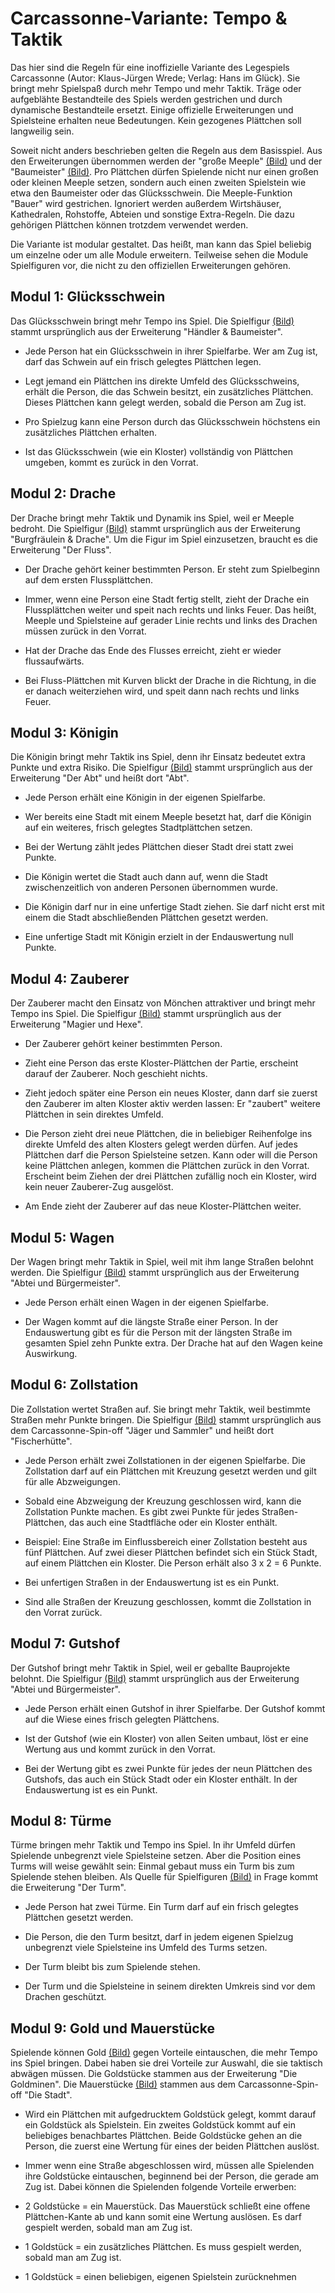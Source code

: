 # Carcassonne-Variante: Tempo & Taktik

Das hier sind die Regeln für eine inoffizielle Variante des Legespiels Carcassonne (Autor: Klaus-Jürgen Wrede; Verlag: Hans im Glück). Sie bringt mehr Spielspaß durch mehr Tempo und mehr Taktik. Träge oder aufgeblähte Bestandteile des Spiels werden gestrichen und durch dynamische Bestandteile ersetzt. Einige offizielle Erweiterungen und Spielsteine erhalten neue Bedeutungen. Kein gezogenes Plättchen soll langweilig sein.

Soweit nicht anders beschrieben gelten die Regeln aus dem Basisspiel. Aus den Erweiterungen übernommen werden der "große Meeple" [(Bild)](https://wikicarpedia.com/index.php/Inns_and_Cathedrals#/media/File:Figure_MeeplesLarge_C2.png) und der "Baumeister" [(Bild)](https://wikicarpedia.com/index.php/File:Figure_Builders_C2.png). Pro Plättchen dürfen Spielende nicht nur einen großen oder kleinen Meeple setzen, sondern auch einen zweiten Spielstein wie etwa den Baumeister oder das Glücksschwein. Die Meeple-Funktion "Bauer" wird gestrichen. Ignoriert werden außerdem Wirtshäuser, Kathedralen, Rohstoffe, Abteien und sonstige Extra-Regeln. Die dazu gehörigen Plättchen können trotzdem verwendet werden. 

Die Variante ist modular gestaltet. Das heißt, man kann das Spiel beliebig um einzelne oder um alle Module erweitern. Teilweise sehen die Module Spielfiguren vor, die nicht zu den offiziellen Erweiterungen gehören.

## Modul 1: Glücksschwein
Das Glücksschwein bringt mehr Tempo ins Spiel. Die Spielfigur [(Bild)](https://wikicarpedia.com/index.php/Traders_and_Builders#/media/File:Figure_Pigs_C2.png) stammt ursprünglich aus der Erweiterung "Händler & Baumeister".

- Jede Person hat ein Glücksschwein in ihrer Spielfarbe. Wer am Zug ist, darf das Schwein auf ein frisch gelegtes Plättchen legen.
	
- Legt jemand ein Plättchen ins direkte Umfeld des Glücksschweins, erhält die Person, die das Schwein besitzt, ein zusätzliches Plättchen. Dieses Plättchen kann gelegt werden, sobald die Person am Zug ist. 
	
- Pro Spielzug kann eine Person durch das Glücksschwein höchstens ein zusätzliches Plättchen erhalten.
	
- Ist das Glücksschwein (wie ein Kloster) vollständig von Plättchen umgeben, kommt es zurück in den Vorrat.

## Modul 2: Drache
Der Drache bringt mehr Taktik und Dynamik ins Spiel, weil er Meeple bedroht. Die Spielfigur [(Bild)](https://wikicarpedia.com/index.php/The_Princess_and_The_Dragon#/media/File:Figure_Dragon.png) stammt ursprünglich aus der Erweiterung "Burgfräulein & Drache". Um die Figur im Spiel einzusetzen, braucht es die Erweiterung "Der Fluss".

- Der Drache gehört keiner bestimmten Person. Er steht zum Spielbeginn auf dem ersten Flussplättchen. 

- Immer, wenn eine Person eine Stadt fertig stellt, zieht der Drache ein Flussplättchen weiter und speit nach rechts und links Feuer. Das heißt, Meeple und Spielsteine auf gerader Linie rechts und links des Drachen müssen zurück in den Vorrat.
 
- Hat der Drache das Ende des Flusses erreicht, zieht er wieder flussaufwärts. 

- Bei Fluss-Plättchen mit Kurven blickt der Drache in die Richtung, in die er danach weiterziehen wird, und speit dann nach rechts und links Feuer.

## Modul 3: Königin
Die Königin bringt mehr Taktik ins Spiel, denn ihr Einsatz bedeutet extra Punkte und extra Risiko. Die Spielfigur [(Bild)](https://wikicarpedia.com/index.php/The_Abbot#/media/File:Figure_Abbots_Base.png) stammt ursprünglich aus der Erweiterung "Der Abt" und heißt dort "Abt".

- Jede Person erhält eine Königin in der eigenen Spielfarbe.

- Wer bereits eine Stadt mit einem Meeple besetzt hat, darf die Königin auf ein weiteres, frisch gelegtes Stadtplättchen setzen.

- Bei der Wertung zählt jedes Plättchen dieser Stadt drei statt zwei Punkte.

- Die Königin wertet die Stadt auch dann auf, wenn die Stadt zwischenzeitlich von anderen Personen übernommen wurde.

- Die Königin darf nur in eine unfertige Stadt ziehen. Sie darf nicht erst mit einem die Stadt abschließenden Plättchen gesetzt werden.

- Eine unfertige Stadt mit Königin erzielt in der Endauswertung null Punkte.

## Modul 4: Zauberer
Der Zauberer macht den Einsatz von Mönchen attraktiver und bringt mehr Tempo ins Spiel. Die Spielfigur [(Bild)](https://wikicarpedia.com/index.php/Mage_and_Witch#/media/File:Figure_Mage.png) stammt ursprünglich aus der Erweiterung "Magier und Hexe".

- Der Zauberer gehört keiner bestimmten Person.

- Zieht eine Person das erste Kloster-Plättchen der Partie, erscheint darauf der Zauberer. Noch geschieht nichts.

- Zieht jedoch später eine Person ein neues Kloster, dann darf sie zuerst den Zauberer im alten Kloster aktiv werden lassen: Er "zaubert" weitere Plättchen in sein direktes Umfeld.

- Die Person zieht drei neue Plättchen, die in beliebiger Reihenfolge ins direkte Umfeld des alten Klosters gelegt werden dürfen. Auf jedes Plättchen darf die Person Spielsteine setzen. Kann oder will die Person keine Plättchen anlegen, kommen die Plättchen zurück in den Vorrat. Erscheint beim Ziehen der drei Plättchen zufällig noch ein Kloster, wird kein neuer Zauberer-Zug ausgelöst.

- Am Ende zieht der Zauberer auf das neue Kloster-Plättchen weiter.

## Modul 5: Wagen
Der Wagen bringt mehr Taktik in Spiel, weil mit ihm lange Straßen belohnt werden. Die Spielfigur [(Bild)](https://wikicarpedia.com/index.php/Abbey_and_the_Mayor#/media/File:Figure_Wagons_C2.png) stammt ursprünglich aus der Erweiterung "Abtei und Bürgermeister".

- Jede Person erhält einen Wagen in der eigenen Spielfarbe.

-  Der Wagen kommt auf die längste Straße einer Person. In der Endauswertung gibt es für die Person mit der längsten Straße im gesamten Spiel zehn Punkte extra. Der Drache hat auf den Wagen keine Auswirkung.

## Modul 6: Zollstation
Die Zollstation wertet Straßen auf. Sie bringt mehr Taktik, weil bestimmte Straßen mehr Punkte bringen. Die Spielfigur [(Bild)](https://wikicarpedia.com/index.php/Hunters_and_Gatherers_Base_Game#/media/File:Figure_Huts.png) stammt ursprünglich aus dem Carcassonne-Spin-off "Jäger und Sammler" und heißt dort "Fischerhütte".

- Jede Person erhält zwei Zollstationen in der eigenen Spielfarbe. Die Zollstation darf auf ein Plättchen mit Kreuzung gesetzt werden und gilt für alle Abzweigungen.

- Sobald eine Abzweigung der Kreuzung geschlossen wird, kann die Zollstation Punkte machen. Es gibt zwei Punkte für jedes Straßen-Plättchen, das auch eine Stadtfläche oder ein Kloster enthält.

- Beispiel: Eine Straße im Einflussbereich einer Zollstation besteht aus fünf Plättchen. Auf zwei dieser Plättchen befindet sich ein Stück Stadt, auf einem Plättchen ein Kloster. Die Person erhält also 3 x 2 = 6 Punkte.

- Bei unfertigen Straßen in der Endauswertung ist es ein Punkt.

- Sind alle Straßen der Kreuzung geschlossen, kommt die Zollstation in den Vorrat zurück. 

## Modul 7: Gutshof
Der Gutshof bringt mehr Taktik in Spiel, weil er geballte Bauprojekte belohnt. Die Spielfigur [(Bild)](https://wikicarpedia.com/index.php/Abbey_and_the_Mayor#/media/File:Figure_Barns_C2.png) stammt ursprünglich aus der Erweiterung "Abtei und Bürgermeister".

- Jede Person erhält einen Gutshof in ihrer Spielfarbe. Der Gutshof kommt auf die Wiese eines frisch gelegten Plättchens. 

- Ist der Gutshof (wie ein Kloster) von allen Seiten umbaut, löst er eine Wertung aus und kommt zurück in den Vorrat.

- Bei der Wertung gibt es zwei Punkte für jedes der neun Plättchen des Gutshofs, das auch ein Stück Stadt oder ein Kloster enthält. In der Endauswertung ist es ein Punkt.

## Modul 8: Türme
Türme bringen mehr Taktik und Tempo ins Spiel. In ihr Umfeld dürfen Spielende unbegrenzt viele Spielsteine setzen. Aber die Position eines Turms will weise gewählt sein: Einmal gebaut muss ein Turm bis zum Spielende stehen bleiben. Als Quelle für Spielfiguren [(Bild)](https://wikicarpedia.com/index.php/The_Tower#/media/File:Figure_Tower.png) in Frage kommt die Erweiterung "Der Turm".

- Jede Person hat zwei Türme. Ein Turm darf auf ein frisch gelegtes Plättchen gesetzt werden.

- Die Person, die den Turm besitzt, darf in jedem eigenen Spielzug unbegrenzt viele Spielsteine ins Umfeld des Turms setzen.

- Der Turm bleibt bis zum Spielende stehen.

- Der Turm und die Spielsteine in seinem direkten Umkreis sind vor dem Drachen geschützt.

## Modul 9: Gold und Mauerstücke
Spielende können Gold [(Bild)](https://wikicarpedia.com/index.php/The_Goldmines#/media/File:Figure_Gold.png) gegen Vorteile eintauschen, die mehr Tempo ins Spiel bringen. Dabei haben sie drei Vorteile zur Auswahl, die sie taktisch abwägen müssen. Die Goldstücke stammen aus der Erweiterung "Die Goldminen". Die Mauerstücke [(Bild)](https://wikicarpedia.com/index.php/The_City_Base_Game#/media/File:TheCity_WallPieces.jpg) stammen aus dem Carcassonne-Spin-off "Die Stadt".

- Wird ein Plättchen mit aufgedrucktem Goldstück gelegt, kommt darauf ein Goldstück als Spielstein. Ein zweites Goldstück kommt auf ein beliebiges benachbartes Plättchen. 
Beide Goldstücke gehen an die Person, die zuerst eine Wertung für eines der beiden Plättchen auslöst.

- Immer wenn eine Straße abgeschlossen wird, müssen alle Spielenden ihre Goldstücke eintauschen, beginnend bei der Person, die gerade am Zug ist. Dabei können die Spielenden folgende Vorteile erwerben:

- 2 Goldstücke = ein Mauerstück. Das Mauerstück schließt eine offene Plättchen-Kante ab und kann somit eine Wertung auslösen. Es darf gespielt werden, sobald man am Zug ist.

- 1 Goldstück = ein zusätzliches Plättchen. Es muss gespielt werden, sobald man am Zug ist.

- 1 Goldstück = einen beliebigen, eigenen Spielstein zurücknehmen
